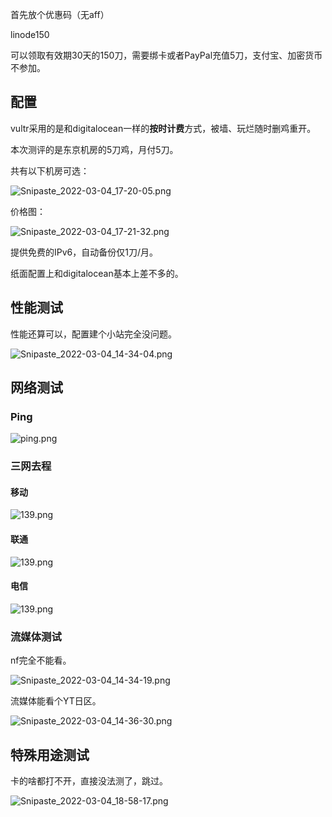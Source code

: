 首先放个优惠码（无aff）

linode150

可以领取有效期30天的150刀，需要绑卡或者PayPal充值5刀，支付宝、加密货币不参加。



## 配置

vultr采用的是和digitalocean一样的**按时计费**方式，被墙、玩烂随时删鸡重开。

本次测评的是东京机房的5刀鸡，月付5刀。

共有以下机房可选：

![Snipaste_2022-03-04_17-20-05.png](https://s3jp.blob.core.windows.net/oss/photos/Snipaste_2022-03-04_17-20-05.png)

价格图：

![Snipaste_2022-03-04_17-21-32.png](https://s3jp.blob.core.windows.net/oss/photos/Snipaste_2022-03-04_17-21-32.png)

提供免费的IPv6，自动备份仅1刀/月。

纸面配置上和digitalocean基本上差不多的。

## 性能测试

性能还算可以，配置建个小站完全没问题。

![Snipaste_2022-03-04_14-34-04.png](https://s3jp.blob.core.windows.net/oss/photos/Snipaste_2022-03-04_14-34-04.png)



## 网络测试

### Ping

![ping.png](https://s3jp.blob.core.windows.net/oss/photos/pingvujp.png)

### 三网去程

#### 移动

![139.png](https://s3jp.blob.core.windows.net/oss/photos/139vujp.png)

#### 联通

![139.png](https://s3jp.blob.core.windows.net/oss/photos/132vujp.png)

#### 电信

![139.png](https://s3jp.blob.core.windows.net/oss/photos/189vujp.png)

### 流媒体测试

nf完全不能看。

![Snipaste_2022-03-04_14-34-19.png](https://s3jp.blob.core.windows.net/oss/photos/Snipaste_2022-03-04_14-34-19.png)

流媒体能看个YT日区。

![Snipaste_2022-03-04_14-36-30.png](https://s3jp.blob.core.windows.net/oss/photos/Snipaste_2022-03-04_14-36-30.png)

## 特殊用途测试

卡的啥都打不开，直接没法测了，跳过。

![Snipaste_2022-03-04_18-58-17.png](https://s3jp.blob.core.windows.net/oss/photos/Snipaste_2022-03-04_18-58-17.png)

